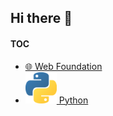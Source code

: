 ## Hi there 👋



#### TOC
- [🌐 Web Foundation](https://github.com/shanreed25/Web-Foundation)
- [<img src="https://github.com/shanreed25/Python/blob/main/Basics/assets/python.png" alt="python symbol" style="width:50px;"/> Python](https://github.com/shanreed25/Python)
<!--
**shanreed25/shanreed25** is a ✨ _special_ ✨ repository because its `README.md` (this file) appears on your GitHub profile.

Here are some ideas to get you started:

- 🔭 I’m currently working on ...
- 🌱 I’m currently learning ...
- 👯 I’m looking to collaborate on ...
- 🤔 I’m looking for help with ...
- 💬 Ask me about ...
- 📫 How to reach me: ...
- 😄 Pronouns: ...
- ⚡ Fun fact: ...
-->
